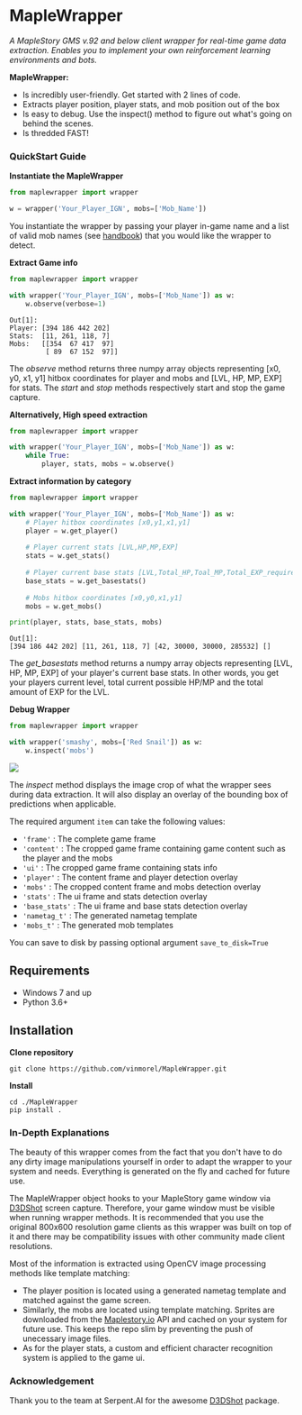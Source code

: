 # MapleWrapper

_A MapleStory GMS v.92 and below client wrapper for real-time game data extraction. Enables you to implement your own reinforcement learning environments and bots._

**MapleWrapper:**

* Is incredibly user-friendly. Get started with 2 lines of code. 
* Extracts player position, player stats, and mob position out of the box 
* Is easy to debug. Use the inspect() method to figure out what's going on behind the scenes.
* Is thredded FAST!

### QuickStart Guide
**Instantiate the MapleWrapper**
```python
from maplewrapper import wrapper

w = wrapper('Your_Player_IGN', mobs=['Mob_Name'])
```
You instantiate the wrapper by passing your player in-game name and a list of valid mob names (see [handbook](/maplewrapper/utils/mobs.txt)) that you would like the wrapper to detect. 

**Extract Game info**


```python
from maplewrapper import wrapper

with wrapper('Your_Player_IGN', mobs=['Mob_Name']) as w:
    w.observe(verbose=1)
```
```
Out[1]: 
Player: [394 186 442 202] 
Stats:  [11, 261, 118, 7]
Mobs:   [[354  67 417  97]
         [ 89  67 152  97]]
```
The _observe_ method returns three numpy array objects representing [x0, y0, x1, y1] hitbox coordinates for player and mobs and [LVL, HP, MP, EXP] for stats. The _start_ and _stop_ methods respectively start and stop the game capture. 

**Alternatively, High speed extraction**
```python
from maplewrapper import wrapper

with wrapper('Your_Player_IGN', mobs=['Mob_Name']) as w:
    while True:
        player, stats, mobs = w.observe()
```

**Extract information by category**


```python
from maplewrapper import wrapper

with wrapper('Your_Player_IGN', mobs=['Mob_Name']) as w:
    # Player hitbox coordinates [x0,y1,x1,y1]
    player = w.get_player()
    
    # Player current stats [LVL,HP,MP,EXP]  
    stats = w.get_stats()
    
    # Player current base stats [LVL,Total_HP,Toal_MP,Total_EXP_required_for_LVL]  
    base_stats = w.get_basestats()
    
    # Mobs hitbox coordinates [x0,y0,x1,y1]
    mobs = w.get_mobs()

print(player, stats, base_stats, mobs)
```
```
Out[1]:  
[394 186 442 202] [11, 261, 118, 7] [42, 30000, 30000, 285532] []
```
The _get_basestats_ method returns a numpy array objects representing [LVL, HP, MP, EXP] of your player's current base stats. In other words, you get your players current level, total current possible HP/MP and the total amount of EXP for the LVL. 


**Debug Wrapper**

```python
from maplewrapper import wrapper

with wrapper('smashy', mobs=['Red Snail']) as w:
    w.inspect('mobs')
```
![](/assets/mobs.png) 

The _inspect_ method displays the image crop of what the wrapper sees during data extraction. It will also display an overlay of the bounding box of predictions when applicable.

The required argument ```item``` can take the following values:
* ```'frame'``` : The complete game frame
* ```'content'``` : The cropped game frame containing game content such as the player and the mobs
* ```'ui'``` : The cropped game frame containing stats info
* ```'player'``` : The content frame and player detection overlay 
* ```'mobs'``` : The cropped content frame and mobs detection overlay
* ```'stats'``` : The ui frame and stats detection overlay
* ```'base_stats'``` : The ui frame and base stats detection overlay
* ```'nametag_t'``` : The generated nametag template
* ```'mobs_t'``` : The generated mob templates

You can save to disk by passing optional argument ```save_to_disk=True```


## Requirements
* Windows 7 and up
* Python 3.6+ 


## Installation
**Clone repository**
```
git clone https://github.com/vinmorel/MapleWrapper.git
```
**Install**
```
cd ./MapleWrapper
pip install .
```

### In-Depth Explanations
The beauty of this wrapper comes from the fact that you don't have to do any dirty image manipulations yourself in order to adapt the wrapper to your system and needs. Everything is generated on the fly and cached for future use. 

The MapleWrapper object hooks to your MapleStory game window via [D3DShot](https://github.com/SerpentAI/D3DShot) screen capture. Therefore, your game window must be visible when running wrapper methods. It is recommended that you use the original 800x600 resolution game clients as this wrapper was built on top of it and there may be compatibility issues with other community made client resolutions. 

Most of the information is extracted using OpenCV image processing methods like template matching: 
* The player position is located using a generated nametag template and matched against the game screen. 
* Similarly, the mobs are located using template matching. Sprites are downloaded from the [Maplestory.io](https://maplestory.io/) API and cached on your system for future use. This keeps the repo slim by preventing the push of unecessary image files. 
* As for the player stats, a custom and efficient character recognition system is applied to the game ui.


### Acknowledgement
Thank you to the team at Serpent.AI for the awesome [D3DShot](https://github.com/SerpentAI/D3DShot) package.
